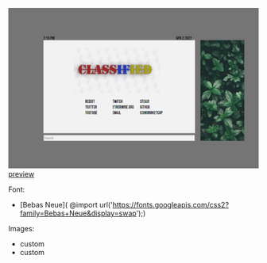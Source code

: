 ![png](img/githubPreviewImage.png)
[preview](https://dicerandom.github.io/start-page/)

Font: 
   - [Bebas Neue]( @import url('https://fonts.googleapis.com/css2?family=Bebas+Neue&display=swap');)

Images: 
   - custom 
   - custom 
